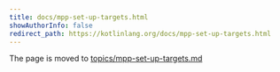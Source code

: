 ```yaml
---
title: docs/mpp-set-up-targets.html
showAuthorInfo: false
redirect_path: https://kotlinlang.org/docs/mpp-set-up-targets.html
---
```


The page is moved to [topics/mpp-set-up-targets.md](docs/topics/mpp-set-up-targets.md)
